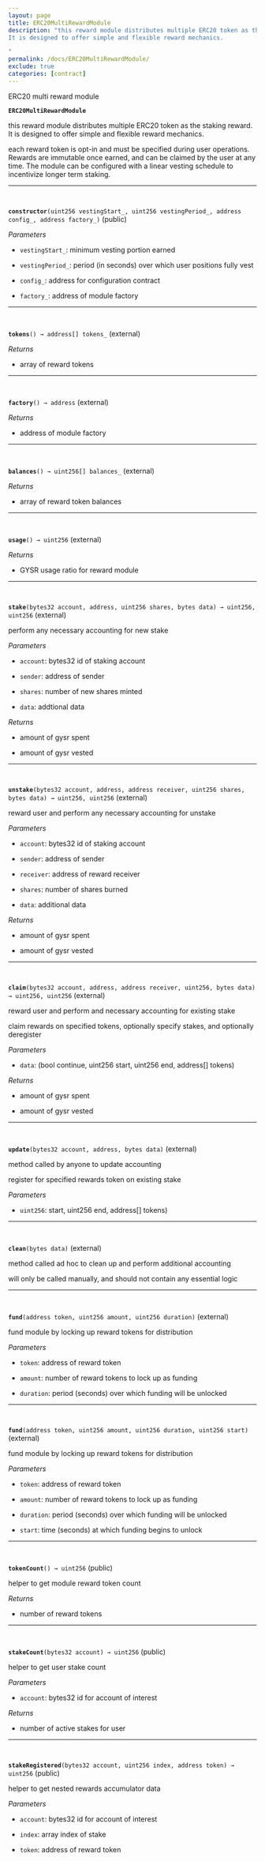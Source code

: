 ```yaml
---
layout: page
title: ERC20MultiRewardModule
description: "this reward module distributes multiple ERC20 token as the staking reward.
It is designed to offer simple and flexible reward mechanics.

"
permalink: /docs/ERC20MultiRewardModule/
exclude: true
categories: [contract]
---
```


ERC20 multi reward module



**`ERC20MultiRewardModule`**

this reward module distributes multiple ERC20 token as the staking reward.
It is designed to offer simple and flexible reward mechanics.



each reward token is opt-in and must be specified during user operations.
Rewards are immutable once earned, and can be claimed by the user at
any time. The module can be configured with a linear vesting schedule to
incentivize longer term staking.





****
<br>

**`constructor`**`(uint256 vestingStart_, uint256 vestingPeriod_, address config_, address factory_)` (public)





*Parameters*  
- `vestingStart_`: minimum vesting portion earned

- `vestingPeriod_`: period (in seconds) over which user positions fully vest

- `config_`: address for configuration contract

- `factory_`: address of module factory



****
<br>

**`tokens`**`() → address[] tokens_` (external)






*Returns*  
- array of reward tokens


****
<br>

**`factory`**`() → address` (external)






*Returns*  
- address of module factory


****
<br>

**`balances`**`() → uint256[] balances_` (external)






*Returns*  
- array of reward token balances


****
<br>

**`usage`**`() → uint256` (external)






*Returns*  
- GYSR usage ratio for reward module


****
<br>

**`stake`**`(bytes32 account, address, uint256 shares, bytes data) → uint256, uint256` (external)

perform any necessary accounting for new stake




*Parameters*  
- `account`: bytes32 id of staking account

- `sender`: address of sender

- `shares`: number of new shares minted

- `data`: addtional data


*Returns*  
- amount of gysr spent

- amount of gysr vested


****
<br>

**`unstake`**`(bytes32 account, address, address receiver, uint256 shares, bytes data) → uint256, uint256` (external)

reward user and perform any necessary accounting for unstake




*Parameters*  
- `account`: bytes32 id of staking account

- `sender`: address of sender

- `receiver`: address of reward receiver

- `shares`: number of shares burned

- `data`: additional data


*Returns*  
- amount of gysr spent

- amount of gysr vested


****
<br>

**`claim`**`(bytes32 account, address, address receiver, uint256, bytes data) → uint256, uint256` (external)

reward user and perform and necessary accounting for existing stake


claim rewards on specified tokens, optionally specify stakes, and optionally deregister


*Parameters*  
- `data`: (bool continue, uint256 start, uint256 end, address[] tokens)

*Returns*  
- amount of gysr spent

- amount of gysr vested


****
<br>

**`update`**`(bytes32 account, address, bytes data)` (external)

method called by anyone to update accounting


register for specified rewards token on existing stake


*Parameters*  
- `uint256`: start, uint256 end, address[] tokens)



****
<br>

**`clean`**`(bytes data)` (external)

method called ad hoc to clean up and perform additional accounting


will only be called manually, and should not contain any essential logic




****
<br>

**`fund`**`(address token, uint256 amount, uint256 duration)` (external)

fund module by locking up reward tokens for distribution




*Parameters*  
- `token`: address of reward token

- `amount`: number of reward tokens to lock up as funding

- `duration`: period (seconds) over which funding will be unlocked



****
<br>

**`fund`**`(address token, uint256 amount, uint256 duration, uint256 start)` (external)

fund module by locking up reward tokens for distribution




*Parameters*  
- `token`: address of reward token

- `amount`: number of reward tokens to lock up as funding

- `duration`: period (seconds) over which funding will be unlocked

- `start`: time (seconds) at which funding begins to unlock



****
<br>

**`tokenCount`**`() → uint256` (public)



helper to get module reward token count



*Returns*  
- number of reward tokens


****
<br>

**`stakeCount`**`(bytes32 account) → uint256` (public)



helper to get user stake count


*Parameters*  
- `account`: bytes32 id for account of interest


*Returns*  
- number of active stakes for user


****
<br>

**`stakeRegistered`**`(bytes32 account, uint256 index, address token) → uint256` (public)



helper to get nested rewards accumulator data


*Parameters*  
- `account`: bytes32 id for account of interest

- `index`: array index of stake

- `token`: address of reward token



